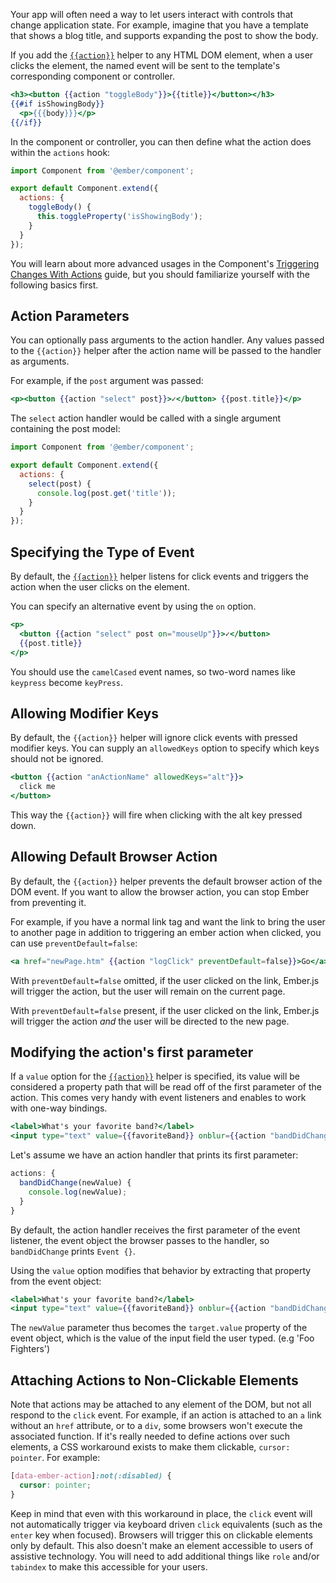 Your app will often need a way to let users interact with controls that
change application state. For example, imagine that you have a template
that shows a blog title, and supports expanding the post to show the body.

If you add the
[`{{action}}`](https://www.emberjs.com/api/ember/2.16/classes/Ember.Templates.helpers/methods/action?anchor=action)
helper to any HTML DOM element, when a user clicks the element, the named event
will be sent to the template's corresponding component or controller.

```handlebars {data-filename=app/templates/components/single-post.hbs}
<h3><button {{action "toggleBody"}}>{{title}}</button></h3>
{{#if isShowingBody}}
  <p>{{{body}}}</p>
{{/if}}
```

In the component or controller, you can then define what the action does within
the `actions` hook:

```javascript {data-filename=app/components/single-post.js}
import Component from '@ember/component';

export default Component.extend({
  actions: {
    toggleBody() {
      this.toggleProperty('isShowingBody');
    }
  }
});
```

You will learn about more advanced usages in the Component's [Triggering Changes With Actions](../../components/triggering-changes-with-actions/) guide,
but you should familiarize yourself with the following basics first.

## Action Parameters

You can optionally pass arguments to the action handler. Any values
passed to the `{{action}}` helper after the action name will be passed to
the handler as arguments.

For example, if the `post` argument was passed:

```handlebars
<p><button {{action "select" post}}>✓</button> {{post.title}}</p>
```

The `select` action handler would be called with a single argument
containing the post model:

```javascript {data-filename=app/components/single-post.js}
import Component from '@ember/component';

export default Component.extend({
  actions: {
    select(post) {
      console.log(post.get('title'));
    }
  }
});
```

## Specifying the Type of Event

By default, the
[`{{action}}`](https://www.emberjs.com/api/ember/2.16/classes/Ember.Templates.helpers/methods/action?anchor=action)
helper listens for click events and triggers the action when the user clicks
on the element.

You can specify an alternative event by using the `on` option.

```handlebars
<p>
  <button {{action "select" post on="mouseUp"}}>✓</button>
  {{post.title}}
</p>
```

You should use the <code>camelCased</code> event names, so two-word names like `keypress`
become `keyPress`.

## Allowing Modifier Keys

By default, the `{{action}}` helper will ignore click events with
pressed modifier keys. You can supply an `allowedKeys` option
to specify which keys should not be ignored.

```handlebars
<button {{action "anActionName" allowedKeys="alt"}}>
  click me
</button>
```

This way the `{{action}}` will fire when clicking with the alt key
pressed down.

## Allowing Default Browser Action

By default, the `{{action}}` helper prevents the default browser action of the
DOM event. If you want to allow the browser action, you can stop Ember from
preventing it.

For example, if you have a normal link tag and want the link to bring the user
to another page in addition to triggering an ember action when clicked, you can
use `preventDefault=false`:

```handlebars
<a href="newPage.htm" {{action "logClick" preventDefault=false}}>Go</a>
```

With `preventDefault=false` omitted, if the user clicked on the link, Ember.js
will trigger the action, but the user will remain on the current page.

With `preventDefault=false` present, if the user clicked on the link, Ember.js
will trigger the action *and* the user will be directed to the new page.

## Modifying the action's first parameter

If a `value` option for the
[`{{action}}`](https://www.emberjs.com/api/ember/2.16/classes/Ember.Templates.helpers/methods/action?anchor=action)
helper is specified, its value will be considered a property path that will
be read off of the first parameter of the action. This comes very handy with
event listeners and enables to work with one-way bindings.

```handlebars
<label>What's your favorite band?</label>
<input type="text" value={{favoriteBand}} onblur={{action "bandDidChange"}} />
```

Let's assume we have an action handler that prints its first parameter:

```js
actions: {
  bandDidChange(newValue) {
    console.log(newValue);
  }
}
```

By default, the action handler receives the first parameter of the event
listener, the event object the browser passes to the handler, so
`bandDidChange` prints `Event {}`.

Using the `value` option modifies that behavior by extracting that property from
the event object:

```handlebars
<label>What's your favorite band?</label>
<input type="text" value={{favoriteBand}} onblur={{action "bandDidChange" value="target.value"}} />
```

The `newValue` parameter thus becomes the `target.value` property of the event
object, which is the value of the input field the user typed. (e.g 'Foo Fighters')

## Attaching Actions to Non-Clickable Elements

Note that actions may be attached to any element of the DOM, but not all
respond to the `click` event. For example, if an action is attached to an `a`
link without an `href` attribute, or to a `div`, some browsers won't execute
the associated function. If it's really needed to define actions over such
elements, a CSS workaround exists to make them clickable, `cursor: pointer`.
For example:

```css
[data-ember-action]:not(:disabled) {
  cursor: pointer;
}
```

Keep in mind that even with this workaround in place, the `click` event will
not automatically trigger via keyboard driven `click` equivalents (such as
the `enter` key when focused). Browsers will trigger this on clickable
elements only by default. This also doesn't make an element accessible to
users of assistive technology. You will need to add additional things like
`role` and/or `tabindex` to make this accessible for your users.
